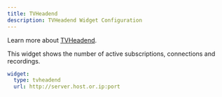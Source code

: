 ```yaml
---
title: TVHeadend
description: TVHeadend Widget Configuration
---
```


Learn more about [TVHeadend](https://tvheadend.org/).

This widget shows the number of active subscriptions, connections and recordings.

```yaml
widget:
  type: tvheadend
  url: http://server.host.or.ip:port
```
